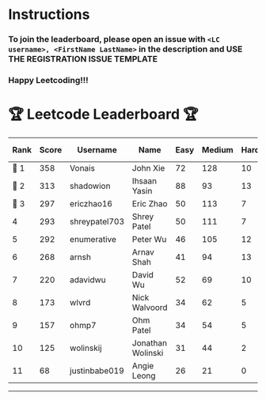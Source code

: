 # Instructions
### To join the leaderboard, please open an issue with `<LC username>, <FirstName LastName>` in the description and USE THE REGISTRATION ISSUE TEMPLATE
### Happy Leetcoding!!!


# 🏆 Leetcode Leaderboard 🏆

| Rank | Score | Username       | Name | Easy | Medium | Hard | Problems Solved |
|------|----------------|-----------------|-------------------|--------------|--------------|--------------|--------------|
| 🥇 1 | 358 | Vonais | John Xie | 72 | 128 | 10 | 210 |
| 🥈 2 | 313 | shadowion | Ihsaan Yasin | 88 | 93 | 13 | 194 |
| 🥉 3 | 297 | ericzhao16 | Eric Zhao | 50 | 113 | 7 | 170 |
| 4 | 293 | shreypatel703 | Shrey Patel | 50 | 111 | 7 | 168 |
| 5 | 292 | enumerative | Peter Wu | 46 | 105 | 12 | 163 |
| 6 | 268 | arnsh | Arnav Shah | 41 | 94 | 13 | 148 |
| 7 | 220 | adavidwu | David Wu | 52 | 69 | 10 | 131 |
| 8 | 173 | wlvrd | Nick Walvoord | 34 | 62 | 5 | 101 |
| 9 | 157 | ohmp7 | Ohm Patel | 34 | 54 | 5 | 93 |
| 10 | 125 | wolinskij | Jonathan Wolinski | 31 | 44 | 2 | 77 |
| 11 | 68 | justinbabe019 | Angie Leong | 26 | 21 | 0 | 47 |
---